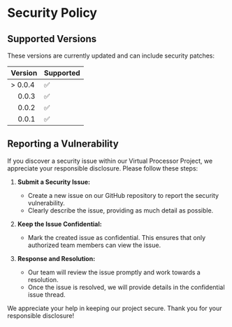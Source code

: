 # Security Policy

## Supported Versions

These versions are currently updated and can include security patches:

| Version | Supported          |
| ------- | ------------------ |
| > 0.0.4 | :white_check_mark: |
| &emsp;0.0.3 | :white_check_mark: |
| &emsp;0.0.2 | :white_check_mark: |
| &emsp;0.0.1 | :white_check_mark: |

## Reporting a Vulnerability

If you discover a security issue within our Virtual Processor Project, we appreciate your responsible disclosure. Please follow these steps:

1. **Submit a Security Issue:**
    - Create a new issue on our GitHub repository to report the security vulnerability.
    - Clearly describe the issue, providing as much detail as possible.

2. **Keep the Issue Confidential:**
    - Mark the created issue as confidential. This ensures that only authorized team members can view the issue.

3. **Response and Resolution:**
    - Our team will review the issue promptly and work towards a resolution.
    - Once the issue is resolved, we will provide details in the confidential issue thread.

We appreciate your help in keeping our project secure. Thank you for your responsible disclosure!